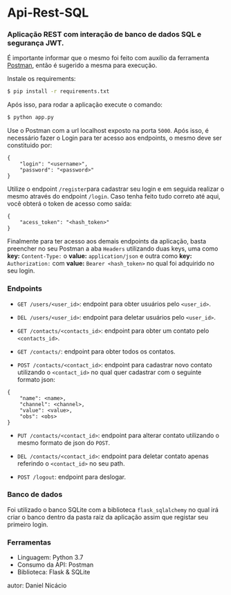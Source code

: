 # Api-Rest-SQL

### Aplicação REST com interação de banco de dados SQL e segurança JWT.

É importante informar que o mesmo foi feito com auxílio da ferramenta [Postman](https://www.postman.com/downloads/), então é sugerido a mesma para execução.

Instale os requirements:
```sh
$ pip install -r requirements.txt
```
Após isso, para rodar a aplicação execute o comando:
```sh
$ python app.py 
```
Use o Postman com a url localhost exposto na porta ```5000```. Após isso, é necessário fazer o Login para ter acesso aos endpoints, o mesmo deve ser constituido por:
```
{
    "login": "<username>",
    "password": "<password>"
} 
```
Utilize o endpoint ```/register```para cadastrar seu login e em seguida realizar o mesmo através do endpoint ```/login```.
Caso tenha feito tudo correto até aqui, você obterá o token de acesso como saída:
```
{
    "acess_token": "<hash_token>"
}
```
Finalmente para ter acesso aos demais endpoints da aplicação, basta preencher no seu Postman a aba ```Headers``` utilizando duas keys, uma como **key:** ```Content-Type:``` o **value:** ```application/json``` e outra como **key:** ```Authorization:``` com **value:** ```Bearer <hash_token>``` no qual foi adquirido no seu login. 

### Endpoints

- ```GET /users/<user_id>```: endpoint para obter usuários pelo ```<user_id>```.

- ```DEL /users/<user_id>```: endpoint para deletar usuários pelo ```<user_id>```.

- ```GET /contacts/<contacts_id>```:  endpoint para obter um contato pelo ```<contacts_id>```.

- ```GET /contacts/```:  endpoint para obter todos os contatos.

- ```POST /contacts/<contact_id>```:  endpoint para cadastrar novo contato utilizando o ```<contact_id>``` no qual quer cadastrar com o seguinte formato json:
```
{
    "name": <name>,
    "channel": <channel>,
    "value": <value>,
    "obs": <obs>
}
```
- ```PUT /contacts/<contact_id>```:  endpoint para alterar contato utilizando o mesmo formato de json do ```POST```.

- ```DEL /contacts/<contact_id>```:  endpoint para deletar contato apenas referindo o ```<contact_id>``` no seu path.

- ```POST /logout```: endpoint para deslogar.

### Banco de dados
Foi utilizado o banco SQLite com a biblioteca ```flask_sqlalchemy``` no qual irá criar o banco dentro da pasta raiz da aplicação assim que registar seu primeiro login.

### Ferramentas

 - Linguagem: Python 3.7
 - Consumo da API: Postman
 - Biblioteca: Flask & SQLite

autor: Daniel Nicácio
